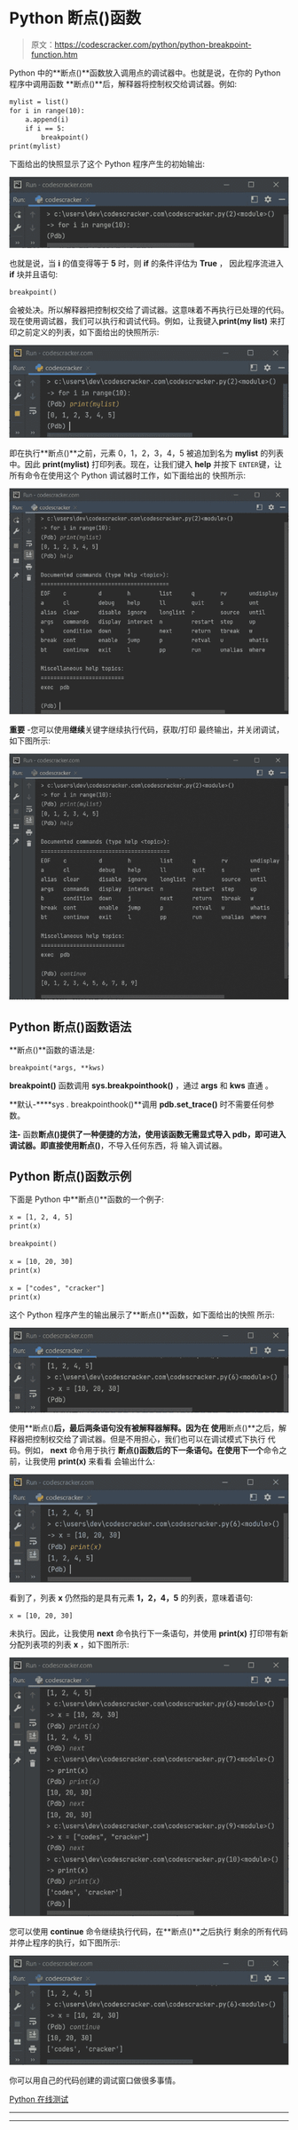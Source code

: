 # Python 断点()函数

> 原文：<https://codescracker.com/python/python-breakpoint-function.htm>

Python 中的**断点()**函数放入调用点的调试器中。也就是说，在你的 Python 程序中调用函数 **断点()**后，解释器将控制权交给调试器。例如:

```
mylist = list()
for i in range(10):
    a.append(i)
    if i == 5:
        breakpoint()
print(mylist)
```

下面给出的快照显示了这个 Python 程序产生的初始输出:

![python breakpoint function](img/97e3e6c2491f74fd8c1f27466169611c.png)

也就是说，当 **i** 的值变得等于 **5** 时，则 **if** 的条件评估为 **True** ， 因此程序流进入 **if** 块并且语句:

```
breakpoint()
```

会被处决。所以解释器把控制权交给了调试器。这意味着不再执行已处理的代码。现在使用调试器，我们可以执行和调试代码。例如，让我键入**print(my list)** 来打印之前定义的列表，如下面给出的快照所示:

![python breakpoint function example](img/4d20d663ec0b64f2818144ebac6be519.png)

即在执行**断点()**之前，元素 0，1，2，3，4，5 被追加到名为 **mylist** 的列表中。因此 **print(mylist)** 打印列表。现在，让我们键入 **help** 并按下 `ENTER`键，让所有命令在使用这个 Python 调试器时工作，如下面给出的 快照所示:

![python breakpoint function program](img/2e1c8d8518da0f35bf81353440efe450.png)

**重要** -您可以使用**继续**关键字继续执行代码，获取/打印 最终输出，并关闭调试，如下图所示:

![python breakpoint method](img/b2a814640c9d42ba655366cc5894f2cd.png)

## Python 断点()函数语法

**断点()**函数的语法是:

```
breakpoint(*args, **kws)
```

**breakpoint()** 函数调用 **sys.breakpointhook()** ，通过 **args** 和 **kws** 直通 。

**默认-****sys . breakpointhook()**调用 **pdb.set_trace()** 时不需要任何参数。

**注-** 函数**断点()**提供了一种便捷的方法，使用该函数无需显式导入 **pdb**，即可进入调试器。即直接使用**断点()**，不导入任何东西，将 输入调试器。

## Python 断点()函数示例

下面是 Python 中**断点()**函数的一个例子:

```
x = [1, 2, 4, 5]
print(x)

breakpoint()

x = [10, 20, 30]
print(x)

x = ["codes", "cracker"]
print(x)
```

这个 Python 程序产生的输出展示了**断点()**函数，如下面给出的快照 所示:

![python breakpoint method example](img/b37490be34b579391a2608eddc6f4998.png)

使用**断点()**后，最后两条语句没有被解释器解释。因为在 使用**断点()**之后，解释器把控制权交给了调试器。但是不用担心，我们也可以在调试模式下执行 代码。例如， **next** 命令用于执行 **断点()**函数后的下一条语句。在使用**下一个**命令之前，让我使用 **print(x)** 来看看 会输出什么:

![python breakpoint method program](img/053bc05923644f5f7b4331970d06faeb.png)

看到了，列表 **x** 仍然指的是具有元素 **1，2，4，5** 的列表，意味着语句:

```
x = [10, 20, 30]
```

未执行。因此，让我使用 **next** 命令执行下一条语句，并使用 **print(x)** 打印带有新分配列表项的列表 **x** ，如下图所示:

![python breakpoint function code](img/5d8c83ae267e7b00044e6c322b8ba2c1.png)

您可以使用 **continue** 命令继续执行代码，在**断点()**之后执行 剩余的所有代码并停止程序的执行，如下图所示:

![python breakpoint](img/ee8f58b464a7a383d60564df5e8fa731.png)

你可以用自己的代码创建的调试窗口做很多事情。

[Python 在线测试](/exam/showtest.php?subid=10)

* * *

* * *